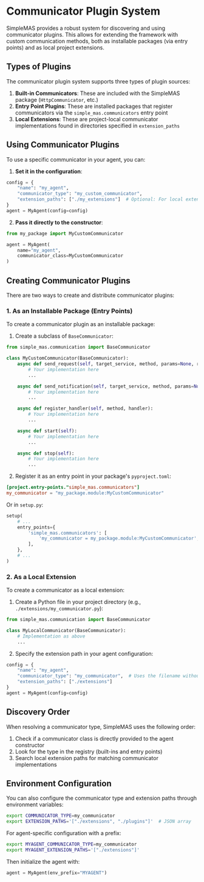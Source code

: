 # Communicator Plugin System

SimpleMAS provides a robust system for discovering and using communicator plugins. This allows for extending the framework with custom communication methods, both as installable packages (via entry points) and as local project extensions.

## Types of Plugins

The communicator plugin system supports three types of plugin sources:

1. **Built-in Communicators**: These are included with the SimpleMAS package (`HttpCommunicator`, etc.)
2. **Entry Point Plugins**: These are installed packages that register communicators via the `simple_mas.communicators` entry point
3. **Local Extensions**: These are project-local communicator implementations found in directories specified in `extension_paths`

## Using Communicator Plugins

To use a specific communicator in your agent, you can:

1. **Set it in the configuration**:

```python
config = {
    "name": "my_agent",
    "communicator_type": "my_custom_communicator",
    "extension_paths": ["./my_extensions"]  # Optional: For local extensions
}
agent = MyAgent(config=config)
```

2. **Pass it directly to the constructor**:

```python
from my_package import MyCustomCommunicator

agent = MyAgent(
    name="my_agent",
    communicator_class=MyCustomCommunicator
)
```

## Creating Communicator Plugins

There are two ways to create and distribute communicator plugins:

### 1. As an Installable Package (Entry Points)

To create a communicator plugin as an installable package:

1. Create a subclass of `BaseCommunicator`:

```python
from simple_mas.communication import BaseCommunicator

class MyCustomCommunicator(BaseCommunicator):
    async def send_request(self, target_service, method, params=None, response_model=None, timeout=None):
        # Your implementation here
        ...

    async def send_notification(self, target_service, method, params=None):
        # Your implementation here
        ...

    async def register_handler(self, method, handler):
        # Your implementation here
        ...

    async def start(self):
        # Your implementation here
        ...

    async def stop(self):
        # Your implementation here
        ...
```

2. Register it as an entry point in your package's `pyproject.toml`:

```toml
[project.entry-points."simple_mas.communicators"]
my_communicator = "my_package.module:MyCustomCommunicator"
```

Or in `setup.py`:

```python
setup(
    # ...
    entry_points={
        'simple_mas.communicators': [
            'my_communicator = my_package.module:MyCustomCommunicator',
        ],
    },
    # ...
)
```

### 2. As a Local Extension

To create a communicator as a local extension:

1. Create a Python file in your project directory (e.g., `./extensions/my_communicator.py`):

```python
from simple_mas.communication import BaseCommunicator

class MyLocalCommunicator(BaseCommunicator):
    # Implementation as above
    ...
```

2. Specify the extension path in your agent configuration:

```python
config = {
    "name": "my_agent",
    "communicator_type": "my_communicator",  # Uses the filename without .py
    "extension_paths": ["./extensions"]
}
agent = MyAgent(config=config)
```

## Discovery Order

When resolving a communicator type, SimpleMAS uses the following order:

1. Check if a communicator class is directly provided to the agent constructor
2. Look for the type in the registry (built-ins and entry points)
3. Search local extension paths for matching communicator implementations

## Environment Configuration

You can also configure the communicator type and extension paths through environment variables:

```bash
export COMMUNICATOR_TYPE=my_communicator
export EXTENSION_PATHS='["./extensions", "./plugins"]'  # JSON array
```

For agent-specific configuration with a prefix:

```bash
export MYAGENT_COMMUNICATOR_TYPE=my_communicator
export MYAGENT_EXTENSION_PATHS='["./extensions"]'
```

Then initialize the agent with:

```python
agent = MyAgent(env_prefix="MYAGENT")
```

